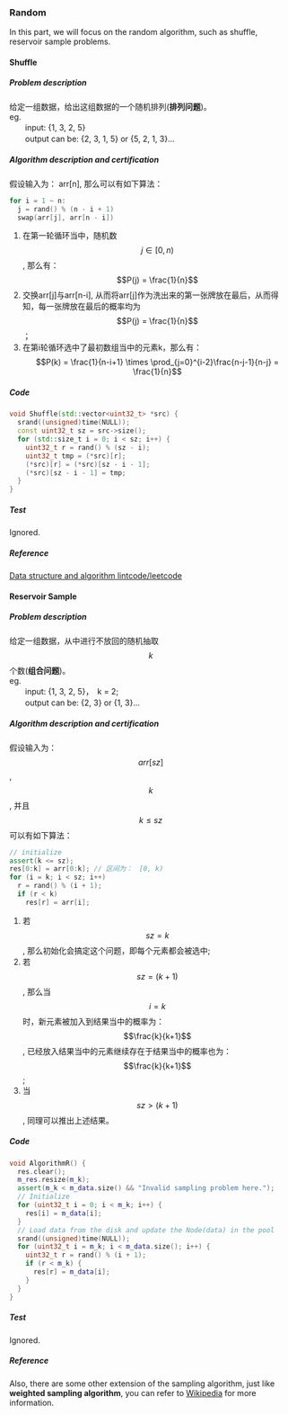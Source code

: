 ### Random

In this part, we will focus on the random algorithm, such as shuffle, reservoir sample problems.

#### Shuffle

##### Problem description

给定一组数据，给出这组数据的一个随机排列(**排列问题**)。  
eg.  
　　input: {1, 3, 2, 5}   
　　output can be: {2, 3, 1, 5} or {5, 2, 1, 3}...

##### Algorithm description and certification

假设输入为： arr[n], 那么可以有如下算法：

  ```c
  for i = 1 ~ n:
    j = rand() % (n - i + 1)
    swap(arr[j], arr[n - i])
  ```

  1. 在第一轮循环当中，随机数$$j \in [0, n)$$, 那么有： $$P(j) = \frac{1}{n}$$ 
  2. 交换arr[j]与arr[n-i], 从而将arr[j]作为洗出来的第一张牌放在最后，从而得知，每一张牌放在最后的概率均为$$P(j) = \frac{1}{n}$$；
  3. 在第i轮循环选中了最初数组当中的元素k，那么有：$$P(k) = \frac{1}{n-i+1} \times \prod_{j=0}^{i-2}\frac{n-j-1}{n-j} = \frac{1}{n}$$ 

##### Code

```cpp
void Shuffle(std::vector<uint32_t> *src) {
  srand((unsigned)time(NULL));
  const uint32_t sz = src->size();
  for (std::size_t i = 0; i < sz; i++) {
    uint32_t r = rand() % (sz - i);
    uint32_t tmp = (*src)[r];
    (*src)[r] = (*src)[sz - i - 1];
    (*src)[sz - i - 1] = tmp;
  }
}
```

##### Test

Ignored.

##### Reference

[Data structure and algorithm lintcode/leetcode](https://algorithm.yuanbin.me/zh-hans/basics_algorithm/probability/shuffle.html)

#### Reservoir Sample

##### Problem description

给定一组数据，从中进行不放回的随机抽取$$k$$个数(**组合问题**)。  
eg.  
　　input: {1, 3, 2, 5}，　k = 2;   
　　output can be: {2, 3} or {1, 3}...

##### Algorithm description and certification

假设输入为：　$$ arr[sz] $$, $$k$$, 并且$$ {k}\leq{sz} $$可以有如下算法：

```cpp
// initialize
assert(k <= sz);
res[0:k] = arr[0:k]; // 区间为：　[0, k)
for (i = k; i < sz; i++)
  r = rand() % (i + 1);
  if (r < k)
    res[r] = arr[i];
```

1. 若 $$ sz=k $$, 那么初始化会搞定这个问题，即每个元素都会被选中;
2. 若 $$ sz=(k+1) $$, 那么当 $$ i=k $$时，新元素被加入到结果当中的概率为：　$$\frac{k}{k+1}$$, 已经放入结果当中的元素继续存在于结果当中的概率也为：$$\frac{k}{k+1}$$;
3. 当 $$ sz > \left(k+1\right) $$, 同理可以推出上述结果。

##### Code

```cpp
void AlgorithmR() {
  res.clear();
  m_res.resize(m_k);
  assert(m_k < m_data.size() && "Invalid sampling problem here.");
  // Initialize
  for (uint32_t i = 0; i < m_k; i++) {
    res[i] = m_data[i];
  }
  // Load data from the disk and update the Node(data) in the pool
  srand((unsigned)time(NULL));
  for (uint32_t i = m_k; i < m_data.size(); i++) {
    uint32_t r = rand() % (i + 1);
    if (r < m_k) {
      res[r] = m_data[i];
    }
  }
}
```

##### Test

Ignored.

##### Reference
Also, there are some other extension of the sampling algorithm, just like **weighted sampling algorithm**, you can refer to [Wikipedia](https://en.wikipedia.org/wiki/Reservoir_sampling) for more information.

